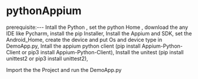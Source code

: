# pythonAppium
prerequisite:---
Intall the Python ,
set the python Home ,
download the any IDE like Pycharm,
install the pip Installer,
Install the Appium and  SDK,
set the Android_Home,
create the device and put Os and device type in DemoApp.py,
Intall the appium python client
   (pip install Appium-Python-Client or pip3 install Appium-Python-Client),
Install the unitest 
   (pip install unittest2 or pip3 install unittest2),
   
   
 Import the the Project and run the DemoApp.py 
 
 

